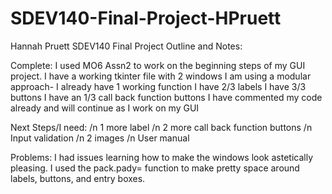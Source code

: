 # SDEV140-Final-Project-HPruett
Hannah Pruett SDEV140 Final Project Outline and Notes:

Complete:
I used MO6 Assn2 to work on the beginning steps of my GUI project. 
I have a working tkinter file with 2 windows
I am using a modular approach- I already have 1 working function
I have 2/3 labels
I have 3/3 buttons
I have an 1/3 call back function buttons
I have commented my code already and will continue as I work on my GUI

Next Steps/I need: /n
1 more label /n
2 more call back function buttons /n
Input validation /n 
2 images /n 
User manual

Problems: 
I had issues learning how to make the windows look astetically pleasing. I used the pack.pady= function to make pretty space around labels, buttons, and entry boxes. 

